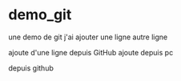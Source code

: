 # demo_git
une demo de git
j'ai ajouter une ligne
autre ligne


ajoute d'une ligne depuis GitHub
ajoute depuis pc


depuis github

